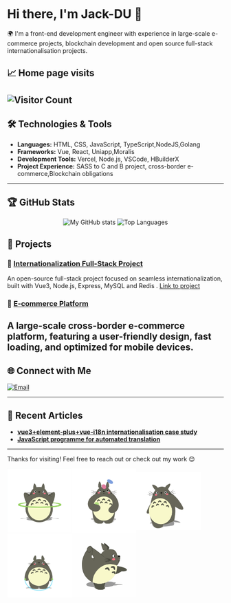 # Hi there, I'm Jack-DU 👋

🌍 I'm a front-end development engineer with experience in large-scale e-commerce projects, blockchain development and open source full-stack internationalisation projects.

## 📈 Home page visits
![Visitor Count](https://profile-counter.glitch.me/durunsong/count.svg)
---

## 🛠 Technologies & Tools

- **Languages:** HTML, CSS, JavaScript, TypeScript,NodeJS,Golang
- **Frameworks:** Vue, React, Uniapp,Moralis
- **Development Tools:** Vercel, Node.js, VSCode, HBuilderX
- **Project Experience:** SASS to C and B project, cross-border e-commerce,Blockchain obligations
---

## 🏆 GitHub Stats

<div align="center">
  <img src="https://github-readme-stats.vercel.app/api?username=durunsong&show_icons=true&theme=default&bg_color=FFFFFF&title_color=5194f0&text_color=#666&icon_color=0000FF" alt="My GitHub stats" height="180em" />
  <img src="https://github-readme-stats.vercel.app/api/top-langs/?username=durunsong&layout=compact&bg_color=#18a1e8&theme=radical" alt="Top Languages" height="180em" />
</div>

## 🚀 Projects

### 🔹 [Internationalization Full-Stack Project](https://github.com/durunsong/kilyicms)
An open-source full-stack project focused on seamless internationalization, built with Vue3, Node.js, Express, MySQL and Redis . [Link to project](https://github.com/durunsong/kilyicms)

### 🔹 [E-commerce Platform](https://github.com/durunsong/kilyimall)
A large-scale cross-border e-commerce platform, featuring a user-friendly design, fast loading, and optimized for mobile devices.
---

## 🌐 Connect with Me
[![Email](https://img.shields.io/badge/-Email-c14438?style=flat&logo=gmail&logoColor=white)](mailto:durunsongs@gmail.com)

---

## 💬 Recent Articles

- [**vue3+element-plus+vue-i18n internationalisation case study**](https://blog.csdn.net/m0_73328686/article/details/143163176)
- [**JavaScript programme for automated translation**](https://blog.csdn.net/m0_73328686/article/details/143163009)
---

Thanks for visiting! Feel free to reach out or check out my work 😊

<img src="./images/long5.gif?raw=true" width = "150" align=center /><img src="./images/long6.gif?raw=true" width = "150" align=center /><img src="./images/long7.gif?raw=true" width = "150" align=center /><img src="./images/long8.gif?raw=true" width = "150" align=center /><img src="./images/long9.gif?raw=true" width = "150" align=center />
